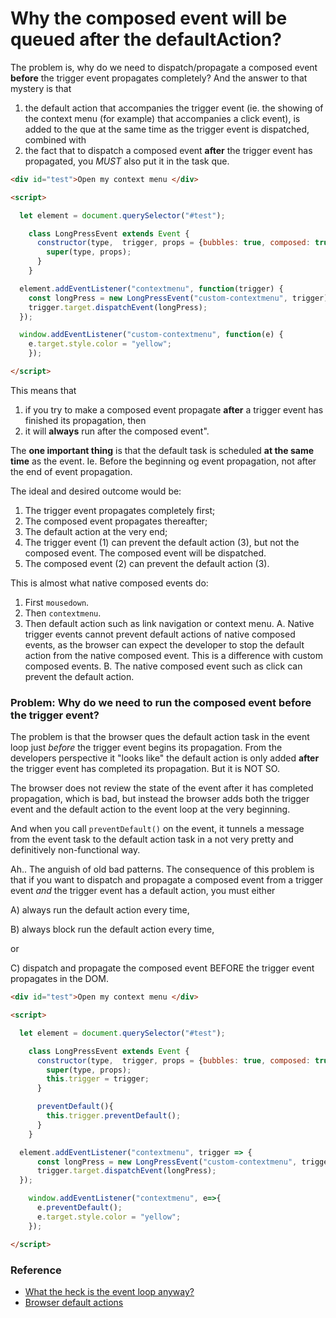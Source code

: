 # Why the composed event will be queued after the defaultAction? 

The problem is, why do we need to dispatch/propagate a composed event **before** the trigger event propagates completely?
And the answer to that mystery is that 
1. the default action that accompanies the trigger event (ie. the showing of the context menu (for example) that accompanies a click event),
is added to the que at the same time as the trigger event is dispatched, combined with 
2. the fact that to dispatch a composed event **after** the trigger event has propagated, you _MUST_ also put it in the task que.


```html
<div id="test">Open my context menu </div>

<script>

  let element = document.querySelector("#test");

    class LongPressEvent extends Event { 
      constructor(type,  trigger, props = {bubbles: true, composed: true}) {
        super(type, props);
      }
    }

  element.addEventListener("contextmenu", function(trigger) {                  //[1]
    const longPress = new LongPressEvent("custom-contextmenu", trigger);     
    trigger.target.dispatchEvent(longPress);                                   //[2]
  });

  window.addEventListener("custom-contextmenu", function(e) {               
    e.target.style.color = "yellow";
    });

</script>
```

This means that 
1. if you try to make a composed event propagate **after** a trigger event has finished its propagation, then 
2. it will **always** run after the composed event".


 The **one important thing** is that the default task is scheduled **at the same time** as the event. Ie. Before the beginning 
 og event propagation, not after the end of event propagation.
 
 The ideal and desired outcome would be:
 1. The trigger event propagates completely first;
 2. The composed event propagates thereafter;
 3. The default action at the very end;
 4. The trigger event (1) can prevent the default action (3), but not the composed event. The composed event will be dispatched.
 5. The composed event (2) can prevent the default action (3).
 
 This is almost what native composed events do:
 1. First `mousedown`.
 2. Then `contextmenu`.
 3. Then default action such as link navigation or context menu.
 A. Native trigger events cannot prevent default actions of native composed events, as the browser can expect the developer
 to stop the default action from the native composed event. This is a difference with custom composed events.
 B. The native composed event such as click can prevent the default action.
 
### Problem: Why do we need to run the composed event before the trigger event?
 
 The problem is that the browser ques the default action task in the event loop just _before_ the trigger event begins 
its propagation. From the developers perspective it "looks like" the default action is only added **after** the trigger event
 has completed its propagation. But it is NOT SO. 

The browser does not review the state of the event after it has completed 
propagation, which is bad, but instead the browser adds both the trigger event and the default action to the event loop 
at the very beginning. 

And when you call `preventDefault()` on the event, it tunnels a message from the event task to the
default action task in a not very pretty and definitively non-functional way. 

Ah.. The anguish of old bad patterns.
The consequence of this problem is that if you want to dispatch and propagate a composed event from a trigger event _and_ 
the trigger event has a default action, you must either 

A) always run the default action every time, 

B) always block run the default action every time, 

or 

C) dispatch and propagate the composed event BEFORE the trigger event propagates in the DOM.


```html
<div id="test">Open my context menu </div>

<script>

  let element = document.querySelector("#test");

    class LongPressEvent extends Event { 
      constructor(type,  trigger, props = {bubbles: true, composed: true}) {
        super(type, props);
        this.trigger = trigger;
      }

      preventDefault(){
        this.trigger.preventDefault();
      }
    }

  element.addEventListener("contextmenu", trigger => {                          
      const longPress = new LongPressEvent("custom-contextmenu", trigger);     
      trigger.target.dispatchEvent(longPress);                                   
  });

    window.addEventListener("contextmenu", e=>{
      e.preventDefault();                
      e.target.style.color = "yellow";
    });

</script>
```


### Reference 
* [What the heck is the event loop anyway?](https://www.youtube.com/watch?v=8aGhZQkoFbQ&t=302s)
* [Browser default actions](https://javascript.info/default-browser-action)
 
